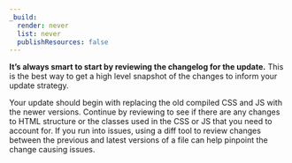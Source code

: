 ```yaml
---
_build:
  render: never
  list: never
  publishResources: false
---
```


**It’s always smart to start by reviewing the changelog for the update.** This is the best way to get a high level snapshot of the changes to inform your update strategy.

Your update should begin with replacing the old compiled CSS and JS with the newer versions. Continue by reviewing to see if there are any changes to HTML structure or the classes used in the CSS or JS that you need to account for. If you run into issues, using a diff tool to review changes between the previous and latest versions of a file can help pinpoint the change causing issues.